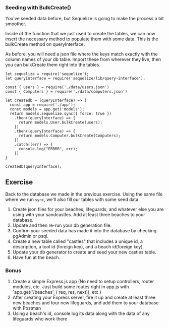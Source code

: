 ### Seeding with BulkCreate()

You've seeded data before, but Sequelize is going to make the process a bit smoother.

Inside of the function that we just used to create the tables, we can now insert the necessary method to populate them with some data. This is the bulkCreate method on queryInterface.

As before, you will need a json file where the keys match exactly with the column names of your db table. Import these from wherever they live, then you can bulkCreate them right into the tables.

```
let sequelize = require('sequelize');
let queryInterface = require('sequelize/lib/query-interface');

const { users } = require('./data/users.json')
const { Computers } = require('./data/computers.json')

let createdb = (queryInterface) => {
  const app = require('./app');
  const models = app.get('models');
  return models.sequelize.sync({ force: true })
    .then((queryInterface) => {
      return models.User.bulkCreate(users);
    })
    .then((queryInterface) => {
      return models.Computer.bulkCreate(Computers);
    })
    .catch((err) => {
      console.log("ERRRR", err);
    })
}

createdb(queryInterface);
```


## Exercise

Back to the database we made in the previous exercise. Using the same file where we run `sync`, we'll also fill our tables with some seed data.

1. Create json files for your beaches, lifeguards, and whatever else you are using with your sandcastles. Add at least three beaches to your database.
1. Update and then re-run your db generation file.
1. Confirm your seeded data has made it into the database by checking pgAdmin or psql.
1. Create a new table called "castles" that includes a unique id, a description, a tool id (foreign key), and a beach id(foreign key).
1. Update your db generator to create and seed your new castles table.
1. Have fun at the beach.

### Bonus
1. Create a simple Express.js app (No need to setup controllers, router modules, etc. Just build some routes right in app.js with `app.get('/beaches', ( req, res, next)), etc )
1. After creating your Express server, fire it up and create at least three new beaches and four new lifeguards, and add them to your database with Postman
1. Using a beach's id, console.log its data along with the data of any lifeguards who work there
